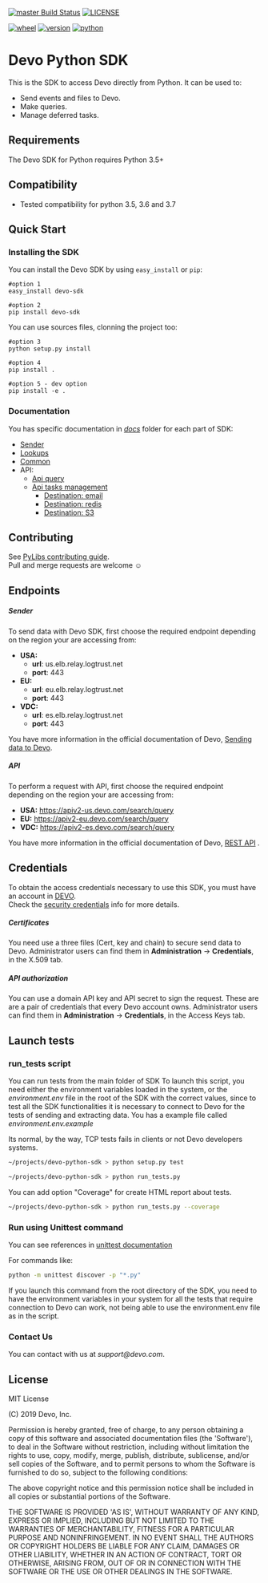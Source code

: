 
[![master Build Status](https://travis-ci.com/DevoInc/python-sdk.svg?branch=master)](https://travis-ci.com/DevoInc/python-sdk) [![LICENSE](https://img.shields.io/dub/l/vibe-d.svg)](https://github.com/DevoInc/python-sdk/blob/master/LICENSE)

[![wheel](https://img.shields.io/badge/wheel-yes-brightgreen.svg)](https://pypi.org/project/devo-sdk/) [![version](https://img.shields.io/badge/version-3.1.1-blue.svg)](https://pypi.org/project/devo-sdk/) [![python](https://img.shields.io/badge/python-3.5%20%7C%203.6%20%7C%203.7-blue.svg)](https://pypi.org/project/devo-sdk/)


# Devo Python SDK

This is the SDK to access Devo directly from Python. It can be used to:
* Send events and files to Devo.
* Make queries.
* Manage deferred tasks.

## Requirements

The Devo SDK for Python requires Python 3.5+

## Compatibility 
- Tested compatibility for python 3.5, 3.6 and 3.7

## Quick Start
### Installing the SDK


You can install the Devo SDK by using `easy_install` or `pip`:

    #option 1
    easy_install devo-sdk
    
    #option 2
    pip install devo-sdk


You can use sources files, clonning the project too:

    #option 3
    python setup.py install
    
    #option 4
    pip install .
    
    #option 5 - dev option
    pip install -e .

### Documentation

You has specific documentation in _[docs](docs)_ folder for each part of SDK:
* [Sender](docs/sender.md)
* [Lookups](docs/sender.md#Lookups)
* [Common](docs/common.md)
* API:
    * [Api query](docs/api/api.md)
    * [Api tasks management](docs/api/task.md)
        * [Destination: email](docs/api/destination_email.md)
        * [Destination: redis](docs/api/destination_redis.md)
        * [Destination: S3](docs/api/destination_s3.md)


## Contributing
See [PyLibs contributing guide](CONTRIBUTING.md).<br/>
Pull and merge requests are welcome ☺

## Endpoints
##### Sender
To send data with Devo SDK, first choose the required endpoint depending on the region your are accessing from:
 * **USA:** 	
    * **url**: us.elb.relay.logtrust.net
    * **port**: 443
 * **EU:**
    * **url**: eu.elb.relay.logtrust.net
    * **port**: 443
 * **VDC:**
    * **url**: es.elb.relay.logtrust.net
    * **port**: 443

You have more information in the official documentation of Devo, [Sending data to Devo](https://docs.devo.com/confluence/ndt/sending-data-to-devo).

##### API
To perform a request with API, first choose the required endpoint depending on the region your are accessing from:
 * **USA:** 	https://apiv2-us.devo.com/search/query
 * **EU:**   	https://apiv2-eu.devo.com/search/query
 * **VDC:**   	https://apiv2-es.devo.com/search/query

You have more information in the official documentation of Devo, [REST API](https://docs.devo.com/confluence/ndt/api-reference/rest-api) .

## Credentials
To obtain the access credentials necessary to use this SDK, you must have an account in [DEVO](https://www.devo.com/).<br/>
Check the [security credentials](https://docs.devo.com/confluence/ndt/domain-administration/security-credentials) info for more details. 

##### Certificates
You need use a three files (Cert, key and chain) to secure send data to Devo. 
Administrator users can find them in **Administration** → **Credentials**, in the X.509 tab. 

##### API authorization
You can use a domain API key and API secret to sign the request. These are are a pair of credentials that every 
Devo account owns. Administrator users can find them in **Administration** → **Credentials**, in the Access Keys tab. 

## Launch tests
### run_tests script
You can run tests from the main folder of SDK
To launch this script, you need either the environment variables loaded in the system, or the _environment.env_ file in the root of the SDK with the correct values, since to test all the SDK functionalities it is necessary to connect to Devo for the tests of sending and extracting data. You has a example file called _environment.env.example_

Its normal, by the way, TCP tests fails in clients or not Devo developers systems.

```bash
~/projects/devo-python-sdk > python setup.py test 
```

```bash
~/projects/devo-python-sdk > python run_tests.py
```

You can add option "Coverage" for create HTML report about tests.

```bash
~/projects/devo-python-sdk > python run_tests.py --coverage
```


### Run using Unittest command

You can see references in [unittest documentation](https://docs.python.org/3/library/unittest.html)

For commands like:

```bash
python -m unittest discover -p "*.py" 
```

If you launch this command from the root directory of the SDK, you need to have the environment variables in your 
system for all the tests that require connection to Devo can work, not being able to use the environment.env file 
as in the script.


### Contact Us

You can contact with us at _support@devo.com_.

## License
MIT License

(C) 2019 Devo, Inc.

Permission is hereby granted, free of charge, to any person obtaining a copy of
this software and associated documentation files (the 'Software'), to deal in
the Software without restriction, including without limitation the rights to
use, copy, modify, merge, publish, distribute, sublicense, and/or sell copies of
the Software, and to permit persons to whom the Software is furnished to do so,
subject to the following conditions:

The above copyright notice and this permission notice shall be included in all
copies or substantial portions of the Software.

THE SOFTWARE IS PROVIDED 'AS IS', WITHOUT WARRANTY OF ANY KIND, EXPRESS OR
IMPLIED, INCLUDING BUT NOT LIMITED TO THE WARRANTIES OF MERCHANTABILITY, FITNESS
FOR A PARTICULAR PURPOSE AND NONINFRINGEMENT. IN NO EVENT SHALL THE AUTHORS OR
COPYRIGHT HOLDERS BE LIABLE FOR ANY CLAIM, DAMAGES OR OTHER LIABILITY, WHETHER
IN AN ACTION OF CONTRACT, TORT OR OTHERWISE, ARISING FROM, OUT OF OR IN
CONNECTION WITH THE SOFTWARE OR THE USE OR OTHER DEALINGS IN THE SOFTWARE.

